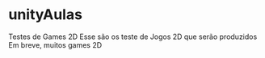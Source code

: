 # unityAulas
Testes de Games 2D
Esse são os teste de Jogos 2D que serão produzidos
Em breve, muitos games 2D

